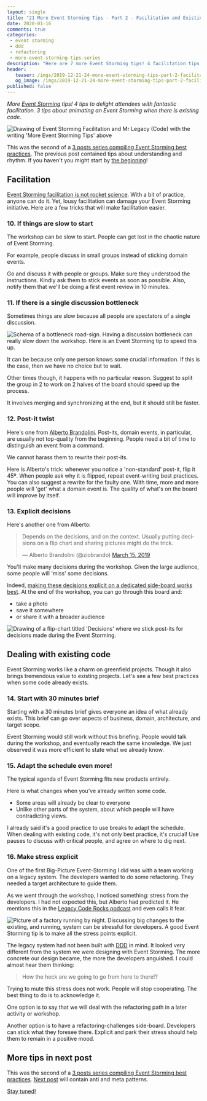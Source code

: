 ```yaml
---
layout: single
title: "21 More Event Storming Tips - Part 2 - Facilitation and Existing Code"
date: 2020-01-16
comments: true
categories:
 - event storming
 - ddd
 - refactoring
 - more-event-storming-tips-series
description: "Here are 7 more Event Storming tips! 4 facilitation tips to make sure attendees want more Event Storming. 3 tips about how to adapt Event Storming to existing code: how to twist the agenda, but also how to deal with developers’ stress!"
header:
   teaser: /imgs/2019-12-21-24-more-event-storming-tips-part-2-facilitation-and-existing-code/more-event-storming-tips-facilitation-and-existing-code-teaser.jpg
   og_image: /imgs/2019-12-21-24-more-event-storming-tips-part-2-facilitation-and-existing-code/more-event-storming-tips-facilitation-and-existing-code-og.jpg
published: false
---
```

_More [Event Storming](https://en.wikipedia.org/wiki/Event_storming) tips! 4 tips to delight attendees with fantastic facilitation. 3 tips about animating an Event Storming when there is existing code._

![Drawing of Event Storming Facilitation and Mr Legacy (Code) with the writing 'More Event Storming Tips' above]({{site.url}}/imgs/2019-12-21-24-more-event-storming-tips-part-2-facilitation-and-existing-code/more-event-storming-tips-facilitation-and-existing-code.jpg)

This was the second of a [3 posts series compiling Event Storming best practices]({{site.url}}/categories#more-event-storming-tips-series). The previous post contained tips about understanding and rhythm. If you haven't you might start by [the beginning]({{site.url}}/21-more-event-storming-tips-part-1-understanding-and-rhythm/)!

## Facilitation

[Event Storming facilitation is not rocket science]({{site.url}}/detailed-agenda-of-a-ddd-big-picture-event-storming-part-1/). With a bit of practice, anyone can do it. Yet, lousy facilitation can damage your Event Storming initiative. Here are a few tricks that will make facilitation easier.

### 10. If things are slow to start

The workshop can be slow to start. People can get lost in the chaotic nature of Event Storming.

For example, people discuss in small groups instead of sticking domain events.

Go and discuss it with people or groups. Make sure they understood the instructions. Kindly ask them to stick events as soon as possible. Also, notify them that we'll be doing a first event review in 10 minutes.

### 11. If there is a single discussion bottleneck

Sometimes things are slow because all people are spectators of a single discussion.


![Schema of a bottleneck road-sign. Having a discussion bottleneck can really slow down the workshop. Here is an Event Storming tip to speed this up.]({{site.url}}/imgs/2019-12-21-24-more-event-storming-tips-part-2-facilitation-and-existing-code/bottleneck.jpg)

It can be because only one person knows some crucial information. If this is the case, then we have no choice but to wait.

Other times though, it happens with no particular reason. Suggest to split the group in 2 to work on 2 halves of the board should speed up the process.

It involves merging and synchronizing at the end, but it should still be faster.

### 12. Post-it twist

Here's one from [Alberto Brandolini](https://twitter.com/ziobrando). Post-its, domain events, in particular, are usually not top-quality from the beginning. People need a bit of time to distinguish an event from a command.

We cannot harass them to rewrite their post-its.

Here is Alberto's trick: whenever you notice a 'non-standard' post-it, flip it 45º. When people ask why it is flipped, repeat event-writing best practices. You can also suggest a rewrite for the faulty one. With time, more and more people will 'get' what a domain event is. The quality of what's on the board will improve by itself.

### 13. Explicit decisions

Here's another one from Alberto:

<blockquote class="twitter-tweet"><p lang="en" dir="ltr">Depends on the decisions, and on the context. Usually putting decisions on a flip chart and sharing pictures might do the trick.</p>&mdash; Alberto Brandolini (@ziobrando) <a href="https://twitter.com/ziobrando/status/1106599987625058304?ref_src=twsrc%5Etfw">March 15, 2019</a></blockquote> <script async src="https://platform.twitter.com/widgets.js" charset="utf-8"></script>

You'll make many decisions during the workshop. Given the large audience, some people will 'miss' some decisions.

Indeed, [making these decisions explicit on a dedicated side-board works best]({{site.url}}/how-to-capture-the-outputs-of-an-event-storming-workshop/). At the end of the workshop, you can go through this board and:

*   take a photo
*   save it somewhere
*   or share it with a broader audience

![Drawing of a flip-chart titled 'Decisions' where we stick post-its for decisions made during the Event Storming.]({{site.url}}/imgs/2019-12-21-24-more-event-storming-tips-part-2-facilitation-and-existing-code/decision-flipchart.jpeg)

## Dealing with existing code

Event Storming works like a charm on greenfield projects. Though it also brings tremendous value to existing projects. Let's see a few best practices when some code already exists.

### 14. Start with 30 minutes brief

Starting with a 30 minutes brief gives everyone an idea of what already exists. This brief can go over aspects of business, domain, architecture, and target scope.

Event Storming would still work without this briefing. People would talk during the workshop, and eventually reach the same knowledge. We just observed it was more efficient to state what we already know.

### 15. Adapt the schedule even more!

The typical agenda of Event Storming fits new products entirely.

Here is what changes when you've already written some code. 

*   Some areas will already be clear to everyone
*   Unlike other parts of the system, about which people will have contradicting views.

I already said it's a good practice to use breaks to adapt the schedule. When dealing with existing code, it's not only best practice, it's crucial! Use pauses to discuss with critical people, and agree on where to dig next.

### 16. Make stress explicit

One of the first Big-Picture Event-Storming I did was with a team working on a legacy system. The developers wanted to do some refactoring. They needed a target architecture to guide them.

As we went through the workshop, I noticed something: stress from the developers. I had not expected this, but Alberto had predicted it. He mentions this in the [Legacy Code Rocks podcast](https://www.legacycode.rocks/podcast-1/episode/27397029/event-storming-with-alberto-brandolini) and even calls it fear.

![Picture of a factory running by night. Discussing big changes to the existing, and running, system can be stressful for developers. A good Event Storming tip is to make all the stress points explicit.]({{site.url}}/imgs/2019-12-21-24-more-event-storming-tips-part-2-facilitation-and-existing-code/existing-factory.jpg)

The legacy system had not been built with [DDD](https://en.wikipedia.org/wiki/Domain-driven_design) in mind. It looked very different from the system we were designing with Event Storming. The more concrete our design became, the more the developers anguished. I could almost hear them thinking:

> How the heck are we going to go from here to there⁉️

Trying to mute this stress does not work. People will stop cooperating. The best thing to do is to acknowledge it.

One option is to say that we will deal with the refactoring path in a later activity or workshop.

Another option is to have a refactoring-challenges side-board. Developers can stick what they foresee there. Explicit and park their stress should help them to remain in a positive mood.

## More tips in next post

This was the second of a [3 posts series compiling Event Storming best practices]({{site.url}}/categories#more-event-storming-tips-series). [Next post](http://eepurl.com/dxKE95) will contain anti and meta patterns.

[Stay tuned!](http://eepurl.com/dxKE95)